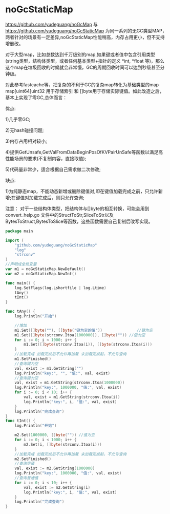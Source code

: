 # noGcStaticMap

https://github.com/yudeguang/noGcMap 与 https://github.com/yudeguang/noGcStaticMap 为同一系列的无GC类型MAP，两者针对的场景有一定差异,noGcStaticMap性能稍高，内存占用更小，但不支持增删改。

对于大型map，比如总数达到千万级别的map,如果键或者值中包含引用类型(string类型，结构体类型，或者任何基本类型+指针的定义 *int, *float 等)，那么这个map在垃圾回收的时候就会非常慢，GC的周期回收时间可以达到秒级甚至分钟级。

对此参考fastcache等，把复杂的不利于GC的复杂map转化为基础类型的map map[uint64]uint32 用于存储索引 和 []byte用于存储实际键值。如此改造之后，基本上实现了零GC,总体而言：

优点:

1)几乎零GC;

2)无hash碰撞问题;

3)内存占用相对较小;

4)提供GetUnsafe,GetValFromDataBeginPosOfKVPairUnSafe等函数以满足高性能场景的要求(不复制内容，直接取值);

5)代码量非常少，适合根据自己需求做二次修改;


缺点:

1)为纯静态map，不能动态新增或删除键值对,即在键值加载完成之前，只允许新增;在键值对加载完成后，则只允许查询;

注意：
对于一些结构体类型，把结构体与[]byte的相互转换，可能会用到convert_help.go 文件中的StructToStr,SliceToStr以及BytesToStruct,BytesToSlice等函数，这些函数需要自己复制后改写实现。 


```go
package main

import (
	"github.com/yudeguang/noGcStaticMap"
	"log"
	"strconv"
)
//声明成全局变量
var m1 = noGcStaticMap.NewDefault()
var m2 = noGcStaticMap.NewInt()

func main() {
	log.SetFlags(log.Lshortfile | log.Ltime)
	tAny()
	tInt()
}

func tAny() {
	log.Println("开始")

	//增加
	m1.Set([]byte(""), []byte("键为空的值"))               //键为空
	m1.Set([]byte(strconv.Itoa(1000000)), []byte("")) //值为空
	for i := 0; i < 1000; i++ {
		m1.Set([]byte(strconv.Itoa(i)), []byte(strconv.Itoa(i)))
	}
	//加载完成 加载完成后不允许再加载 未加载完成前，不允许查询
	m1.SetFinished()
	//查询键为空
	val, exist := m1.GetString("")
	log.Println("key:", "", "值:", val, exist)
	//查询键为空
	val, exist = m1.GetString(strconv.Itoa(1000000))
	log.Println("key:", 1000000, "值:", val, exist)
	for i := 0; i < 10; i++ {
		val, exist = m1.GetString(strconv.Itoa(i))
		log.Println("key:", i, "值:", val, exist)
	}
	log.Println("完成查询")
}
func tInt() {
	log.Println("开始")

	m2.Set(1000000, []byte("")) //值为空
	for i := 0; i < 1000; i++ {
		m2.Set(i, []byte(strconv.Itoa(i)))
	}
	//加载完成 加载完成后不允许再加载 未加载完成前，不允许查询
	m2.SetFinished()
	//查询空值
	val, exist := m2.GetString(1000000)
	log.Println("key:", 1000000, "值:", val, exist)
	//查询普通值
	for i := 0; i < 10; i++ {
		val, exist := m2.GetString(i)
		log.Println("key:", i, "值:", val, exist)
	}
	log.Println("完成查询")
}

```
